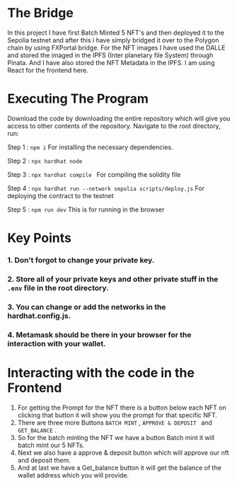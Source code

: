 # The Bridge
In this project I have first Batch Minted 5 NFT's  and then deployed it to the Sepolia testnet and after this i have simply bridged it over to the Polygon chain by using FXPortal bridge.
For the NFT images I have used the DALLE and stored the imaged in the IPFS (Inter planetary file System) through Pinata.
And I have also stored the NFT Metadata in the IPFS.
I am using React for the frontend here. 


# Executing The Program
Download the code by downloading the entire repository which will give you access to other contents of the repository. Navigate to the root directory, run:

Step 1 : ``` npm i ``` For installing the necessary dependencies.

Step 2 : ``` npx hardhat node ```

Step 3 : ``` npx hardhat compile  ```  For compiling the solidity file

Step 4 : ``` npx hardhat run --network sepolia scripts/deploy.js ``` For deploying the contract to the testnet

Step 5 : ``` npm run dev ```  This is for running in the browser

# Key Points 

### 1. Don't forgot to change your private key.
### 2. Store all of your private keys and other private stuff in the ```.env``` file in the root directory.
### 3. You can change or add the networks in the hardhat.config.js.
### 4. Metamask should be there in your browser for the interaction with your wallet.

# Interacting with the code in the Frontend

1. For getting the Prompt for the NFT there is a button below each NFT on clicking that button it will show you the prompt for that specific NFT.
2. There are three more Buttons ```BATCH MINT``` , ```APPROVE & DEPOSIT ``` and ``` GET_BALANCE ``` .
3. So for the batch minting the NFT we have a button Batch mint it will batch mint our 5 NFTs.
4. Next we also have a approve & deposit button which will approve our nft and deposit them.
5. And at last we have a Get_balance button it will get the balance of the wallet address which you will provide.

   
